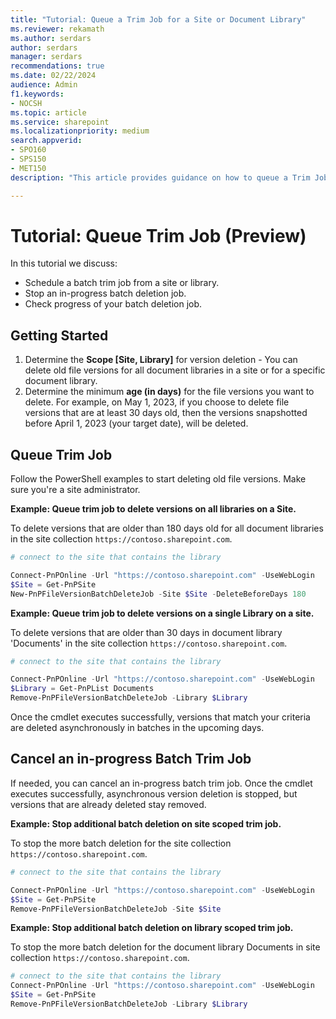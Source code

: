 ```yaml
---
title: "Tutorial: Queue a Trim Job for a Site or Document Library"
ms.reviewer: rekamath
ms.author: serdars
author: serdars
manager: serdars
recommendations: true
ms.date: 02/22/2024
audience: Admin
f1.keywords:
- NOCSH
ms.topic: article
ms.service: sharepoint
ms.localizationpriority: medium
search.appverid:
- SPO160
- SPS150
- MET150
description: "This article provides guidance on how to queue a Trim Job for a Site or Document Library."

---
```


# Tutorial: Queue Trim Job (Preview)

In this tutorial we discuss:

- Schedule a batch trim job from a site or library.
- Stop an in-progress batch deletion job.
- Check progress of your batch deletion job.

## Getting Started

1. Determine the **Scope [Site, Library]** for version deletion - You can delete old file versions for all document libraries in a site or for a specific document library.
1. Determine the minimum **age (in days)** for the file versions you want to delete. For example, on May 1, 2023, if you choose to delete file versions that are at least 30 days old, then the versions snapshotted before April 1, 2023 (your target date), will be deleted.

## Queue Trim Job

Follow the PowerShell examples to start deleting old file versions. Make sure you're a site administrator.

**Example: Queue trim job to delete versions on all libraries on a Site.**

To delete versions that are older than 180 days old for all document libraries in the site collection `https://contoso.sharepoint.com`.

```PowerShell
# connect to the site that contains the library

Connect-PnPOnline -Url "https://contoso.sharepoint.com" -UseWebLogin
$Site = Get-PnPSite
New-PnPFileVersionBatchDeleteJob -Site $Site -DeleteBeforeDays 180
```

**Example: Queue trim job to delete versions on a single Library on a site.**

To delete versions that are older than 30 days in document library 'Documents' in the site collection `https://contoso.sharepoint.com`.

```PowerShell
# connect to the site that contains the library

Connect-PnPOnline -Url "https://contoso.sharepoint.com" -UseWebLogin
$Library = Get-PnPList Documents
Remove-PnPFileVersionBatchDeleteJob -Library $Library
```

Once the cmdlet executes successfully, versions that match your criteria are deleted asynchronously in batches in the upcoming days.

## Cancel an in-progress Batch Trim Job

If needed, you can cancel an in-progress batch trim job. Once the cmdlet executes successfully, asynchronous version deletion is stopped, but versions that are already deleted stay removed.

**Example: Stop additional batch deletion on site scoped trim job.**

To stop the more batch deletion for the site collection `https://contoso.sharepoint.com`.

```PowerShell
# connect to the site that contains the library

Connect-PnPOnline -Url "https://contoso.sharepoint.com" -UseWebLogin
$Site = Get-PnPSite
Remove-PnPFileVersionBatchDeleteJob -Site $Site
```

**Example: Stop additional batch deletion on library scoped trim job.**

To stop the more batch deletion for the document library Documents in site collection `https://contoso.sharepoint.com`.

```PowerShell
# connect to the site that contains the library
Connect-PnPOnline -Url "https://contoso.sharepoint.com" -UseWebLogin
$Site = Get-PnPSite
Remove-PnPFileVersionBatchDeleteJob -Library $Library
```

